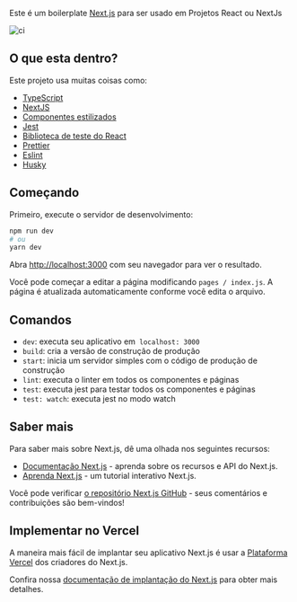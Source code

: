 Este é um boilerplate [Next.js](https://nextjs.org/) para ser usado em Projetos React ou NextJs

![ci](https://github.com/React-Avancado/boilerplate/workflows/ci/badge.svg)
## O que esta dentro?

Este projeto usa muitas coisas como:

- [TypeScript](https://www.typescriptlang.org/)
- [NextJS](https://nextjs.org/)
- [Componentes estilizados](https://styled-components.com/)
- [Jest](https://jestjs.io/)
- [Biblioteca de teste do React](https://testing-library.com/docs/react-testing-library/intro)
- [Prettier](https://prettier.io/)
- [Eslint](https://eslint.org/)
- [Husky](https://github.com/typicode/husky)

## Começando

Primeiro, execute o servidor de desenvolvimento:

```bash
npm run dev
# ou
yarn dev
```

Abra [http://localhost:3000](http://localhost:3000) com seu navegador para ver o resultado.

Você pode começar a editar a página modificando `pages / index.js`. A página é atualizada automaticamente conforme você edita o arquivo.

## Comandos

- `dev`: executa seu aplicativo em` localhost: 3000`
- `build`: cria a versão de construção de produção
- `start`: inicia um servidor simples com o código de produção de construção
- `lint`: executa o linter em todos os componentes e páginas
- `test`: executa jest para testar todos os componentes e páginas
- `test: watch`: executa jest no modo watch

## Saber mais

Para saber mais sobre Next.js, dê uma olhada nos seguintes recursos:

- [Documentação Next.js](https://nextjs.org/docs) - aprenda sobre os recursos e API do Next.js.
- [Aprenda Next.js](https://nextjs.org/learn) - um tutorial interativo Next.js.

Você pode verificar [o repositório Next.js GitHub](https://github.com/vercel/next.js/) - seus comentários e contribuições são bem-vindos!

## Implementar no Vercel

A maneira mais fácil de implantar seu aplicativo Next.js é usar a [Plataforma Vercel](https://vercel.com/import?utm_medium=default-template&filter=next.js&utm_source=create-next-app&utm_campaign=create-next-app-readme) dos criadores do Next.js.

Confira nossa [documentação de implantação do Next.js](https://nextjs.org/docs/deployment) para obter mais detalhes.

